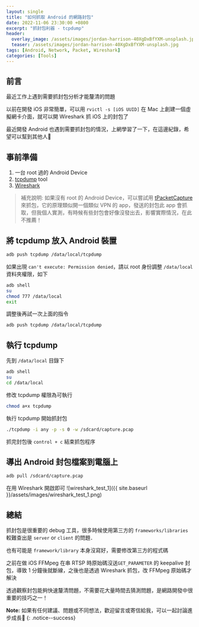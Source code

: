 ```yaml
---
layout: single
title: "如何抓取 Android 的網路封包"
date: 2022-11-06 23:30:00 +0800
excerpt: "抓封包利器 - tcpdump"
header:
  overlay_image: /assets/images/jordan-harrison-40XgDxBfYXM-unsplash.jpg
  teaser: /assets/images/jordan-harrison-40XgDxBfYXM-unsplash.jpg
tags: [Android, Network, Packet, Wireshark]
categories: [Tools]
---
```


## 前言

最近工作上遇到需要抓封包分析才能釐清的問題

以前在開發 iOS 非常簡單，可以用 `rvictl -s [iOS UUID]` 在 Mac 上創建一個虛擬網卡介面，就可以開 Wireshark 抓 iOS 上的封包了

最近開發 Android 也遇到需要抓封包的情況，上網學習了一下，在這邊紀錄，希望可以幫到其他人🙂

## 事前準備

1. 一台 root 過的 Android Device
2. [tcpdump](https://www.androidtcpdump.com/) tool
3. [Wireshark](https://www.wireshark.org/download.html)

> 補充說明: 如果沒有 root 的 Android Device，可以嘗試用 [tPacketCapture](https://play.google.com/store/apps/details?id=jp.co.taosoftware.android.packetcapture&hl=zh_TW&gl=US) 來抓包，它的原理類似開一個類似 VPN 的 app，發送的封包此 app 會抓取，但我個人實測，有時候有些封包會好像沒發出去，影響實際情況，在此不推薦！

## 將 tcpdump 放入 Android 裝置

```bash
adb push tcpdump /data/local/tcpdump
```
如果出現 `can't execute: Permission denied`，請以 root 身份調整 `/data/local` 資料夾權限，如下
```bash
adb shell
su
chmod 777 /data/local
exit
```
調整後再試一次上面的指令
```bash
adb push tcpdump /data/local/tcpdump
```

## 執行 tcpdump 
先到 `/data/local` 目錄下
```bash
adb shell
su
cd /data/local
```
修改 tcpdump 權限為可執行
```bash
chmod a+x tcpdump
```
執行 tcpdump 開始抓封包
```bash
./tcpdump -i any -p -s 0 -w /sdcard/capture.pcap
```
抓完封包後 `control + c` 結束抓包程序

## 導出 Android 封包檔案到電腦上
```bash
adb pull /sdcard/capture.pcap
```
在用 Wireshark 開啟即可
![wireshark_test_1]({{ site.baseurl }}/assets/images/wireshark_test_1.png)

## 總結
抓封包是很重要的 debug 工具，很多時候使用第三方的 `frameworks/libraries` 較難查出是 `server` or `client` 的問題．

也有可能是 `framework/library` 本身沒寫好，需要修改第三方的程式碼

之前在做 iOS FFMpeg 在串 RTSP 時原始碼沒送`GET_PARAMETER` 的 keepalive 封包，導致 1 分鐘後就斷線，之後也是透過 Wireshark 抓包，改 FFMpeg 原始碼才解決

透過觀察封包能夠快速釐清問題，不需要花大量時間去猜測問題，是網路開發中很重要的技巧之一！

**Note:** 如果有任何建議、問題或不同想法，歡迎留言或寄信給我，可以一起討論進步成長🙂
{: .notice--success}